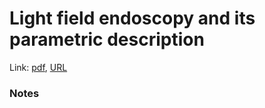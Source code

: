 
# Light field endoscopy and its parametric description

Link: [pdf](zotero://select/items/@Liu2017Light), [URL](https://opg.optica.org/abstract.cfm?URI=ol-42-9-1804)

### Notes